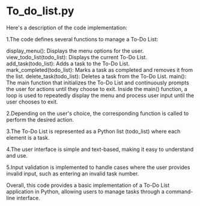 # To_do_list.py
Here's a description of the code implementation:

1.The code defines several functions to manage a To-Do List:

display_menu(): Displays the menu options for the user. view_todo_list(todo_list): Displays the current To-Do List. add_task(todo_list): Adds a task to the To-Do List. mark_completed(todo_list): Marks a task as completed and removes it from the list. delete_task(todo_list): Deletes a task from the To-Do List. main(): The main function that initializes the To-Do List and continuously prompts the user for actions until they choose to exit. Inside the main() function, a loop is used to repeatedly display the menu and process user input until the user chooses to exit.

2.Depending on the user's choice, the corresponding function is called to perform the desired action.

3.The To-Do List is represented as a Python list (todo_list) where each element is a task.

4.The user interface is simple and text-based, making it easy to understand and use.

5.Input validation is implemented to handle cases where the user provides invalid input, such as entering an invalid task number.

Overall, this code provides a basic implementation of a To-Do List application in Python, allowing users to manage tasks through a command-line interface.
